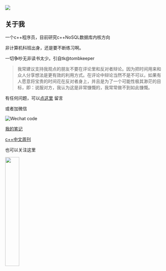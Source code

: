
<a href="https://github.com/anuraghazra/github-readme-stats">
  <img  src="https://github-readme-stats.vercel.app/api?username=wanghenshui&show_icons=true" />
</a>



<a></a>




## 关于我

一个c++程序员，目前研究c++NoSQL数据库内核方向

非计算机科班出身，还是要不断练习啊。

一切争吵无非读书太少。引自tk@tombkeeper

> 我常建议支持我观点的朋友不要在评论里和反对者辩论。因为把时间用来和众人分享想法是更有效的利用方式。在评论中辩论当然不是不可以，如果有人愿意将宝贵的时间花在反对者身上，并且是为了一个可能性极其渺茫的目标，即：说服对方，我认为这是非常慷慨的，我常常做不到如此慷慨。


有任何问题，可以[点这里](https://github.com/wanghenshui/wanghenshui/issues/new) 留言

或者加微信

![Wechat code](https://wanghenshui.github.io/assets/0-1552008412820.jpg)

[我的笔记](https://wanghenshui.github.io)

[c++中文周刊](https://wanghenshui.github.io/cppweeklynews/)

也可以关注这里

<img src="https://wanghenshui.github.io/cppweeklynews/assets/code.png" alt=""  width="30%">
